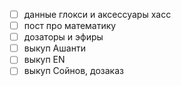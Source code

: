  - [ ] данные глокси и аксессуары хасс
- [ ] пост про математику
- [ ] дозаторы и эфиры
- [ ] выкуп Ашанти
- [ ] выкуп ЕN
- [ ] выкуп Сойнов, дозаказ